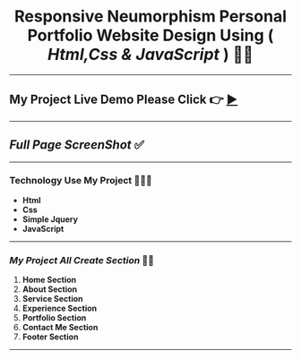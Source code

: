 # <center>Responsive Neumorphism Personal Portfolio Website Design Using ( ***Html,Css & JavaScript*** ) 👩‍💻 </center>
***
## My Project Live Demo Please Click 👉 [▶](https://md-ij.github.io/ResponsiveNeumorphismPersonalPortfolio/ 'Click For Live Project Demo')
***
## *Full Page ScreenShot* ✅
<!-- ![responsiveNess](https://user-images.githubusercontent.com/106918656/200102595-c0c0ef38-48fa-4245-ae16-f1658694cba3.png) -->

***

### **Technology Use My Project** 👩🏾‍💻

- **Html**
- **Css**
- **Simple Jquery**
- **JavaScript**
***
### *My Project All Create Section* 👵🏿

1. **Home Section**
2. **About Section**
3. **Service Section**
4. **Experience Section**
5. **Portfolio Section**
6. **Contact Me Section**
7. **Footer Section**
***
